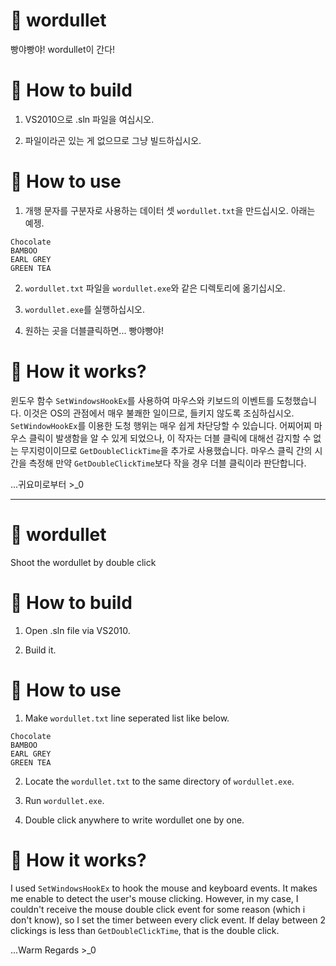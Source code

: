 # 🎇 wordullet
빵야빵야! wordullet이 간다!

# 🎠 How to build
1. VS2010으로 .sln 파일을 여십시오.

2. 파일이라곤 있는 게 없으므로 그냥 빌드하십시오.

# 🎊 How to use
1. 개행 문자를 구분자로 사용하는 데이터 셋 `wordullet.txt`을 만드십시오. 아래는 예젱.
```
Chocolate
BAMBOO
EARL GREY
GREEN TEA
```

2. `wordullet.txt` 파일을 `wordullet.exe`와 같은 디렉토리에 옮기십시오.

3. `wordullet.exe`를 실행하십시오.

4. 원하는 곳을 더블클릭하면... 빵야빵야!

# 🍭 How it works?
윈도우 함수 `SetWindowsHookEx`를 사용하여 마우스와 키보드의 이벤트를 도청했습니다. 이것은 OS의 관점에서 매우 불쾌한 일이므로, 들키지 않도록 조심하십시오. `SetWindowHookEx`를 이용한 도청 행위는 매우 쉽게 차단당할 수 있습니다. 어찌어찌 마우스 클릭이 발생함을 알 수 있게 되었으나, 이 작자는 더블 클릭에 대해선 감지할 수 없는 무지렁이이므로 `GetDoubleClickTime`을 추가로 사용했습니다. 마우스 클릭 간의 시간을 측정해 만약 `GetDoubleClickTime`보다 작을 경우 더블 클릭이라 판단합니다.

...귀요미로부터 >_0

----

# 🎇 wordullet
Shoot the wordullet by double click

# 🎠 How to build
1. Open .sln file via VS2010.

2. Build it.

# 🎊 How to use
1. Make `wordullet.txt` line seperated list like below.
```
Chocolate
BAMBOO
EARL GREY
GREEN TEA
```
2. Locate the `wordullet.txt` to the same directory of `wordullet.exe`.

3. Run `wordullet.exe`.

4. Double click anywhere to write wordullet one by one.

# 🍭 How it works?
I used `SetWindowsHookEx` to hook the mouse and keyboard events. It makes me enable to detect the user's mouse clicking. However, in my case, I couldn't receive the mouse double click event for some reason (which i don't know), so I set the timer between every click event. If delay between 2 clickings is less than `GetDoubleClickTime`, that is the double click.

...Warm Regards >_0

